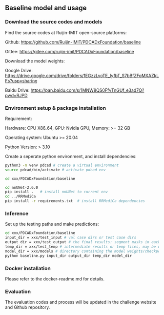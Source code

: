 
## Baseline model and usage

### Download the source codes and models
Find the source codes at Ruijin-IMIT open-source platforms:

Github: https://github.com/Ruijin-IMIT/PDCADxFoundation/baseline

Gittee: https://gitee.com/ruijin-imit/PDCADxFoundation/baseline

Download the model weights:

Google Drive: https://drive.google.com/drive/folders/1EGzzLvoTE_IyfbT_S7bBfZFqMXAZkLFs?usp=sharing

Baidu Drive:  https://pan.baidu.com/s/1MNW8QS0FfvTnGUf_e3ad7Q?pwd=RJPD

### Environment setup & package installation
Requirement:

Hardware: CPU X86_64, GPU: Nvidia GPU, Memory: >= 32 GB

Operating system: Ubuntu >= 20.04

Python Version: > 3.10

Create a seperate python environment, and install dependencies:
```bash
python3 -m venv pdcad # create a virtual environment
source pdcad/bin/activate # activate pdcad env

cd xxx/PDCADxFoundation/baseline

cd nnUNet-2.6.0
pip install .   # install nnUNet to current env
cd ../RRMediCa 
pip install -r requirements.txt  # install RRMediCa dependencies
```

### Inference
Set up the testing paths and make predictions:
```bash
cd xxx/PDCADxFoundation/baseline
input_dir = xxx/test_input # val case dirs or test case dirs
output_dir = xxx/test_output # the final results: segment masks in each case folder, and the pred.csv for all PD cases
temp_dir = xxx/test_temp # intermediate results or temp files, may be used for convenience 
model_dir = xxx/models # directory containing the model weights/checkpoints
python baseline.py input_dir output_dir temp_dir model_dir

```

### Docker installation
Please refer to the docker-readme.md for details.

### Evaluation
The evaluation codes and process will be updated in the challenge website and Github repository. 



